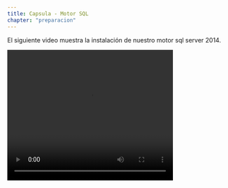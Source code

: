 ```yaml
---
title: Capsula - Motor SQL
chapter: "preparacion"
---
```


El siguiente video muestra la instalación de nuestro motor sql server 2014.

<video width="380" height="300" controls> <source src="https://arandasoftware.sharepoint.com/sites/Documentacion-RepositorioPortalDoc/Documentos%20compartidos/Repositorio%20Portal%20Doc/ASDK%20v8/1.2%20ASDKv8/1.2.1.1%20Preparacion%20VM/1.1.4.2%20Capsula%20-%20motor%20sql.mp4?App=OneDriveWebVideo" type="video/mp4"> Your browser does not support the video tag. </video>
